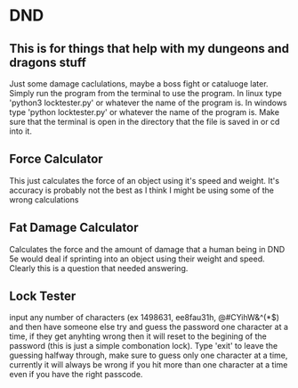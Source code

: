 # DND
This is for things that help with my dungeons and dragons stuff
------------------------------------
Just some damage caclulations, maybe a boss fight or cataluoge later. Simply run the program from the terminal to use the program.
In linux type 'python3 locktester.py' or whatever the name of the program is.
In windows type 'python locktester.py' or whatever the name of the program is. 
Make sure that the terminal is open in the directory that the file is saved in or cd into it. 


Force Calculator
------------------------------------
This just calculates the force of an object using it's speed and weight. It's accuracy is probably not the best as I think I might be using some of the wrong calculations

Fat Damage Calculator
------------------------------------
Calculates the force and the amount of damage that a human being in DND 5e would deal if sprinting into an object using their weight and speed. Clearly this is a question that needed answering. 

Lock Tester
----------------------------------
input any number of characters (ex 1498631, ee8fau31h, @#CYihW&^(*$) and then have someone else try and guess the password one character at a time, if they get anyhting wrong then it will reset to the begining of the password (this is just a simple combonation lock). Type 'exit' to leave the guessing halfway through, make sure to guess only one character at a time, currently it will always be wrong if you hit more than one character at a time even if you have the right passcode. 
